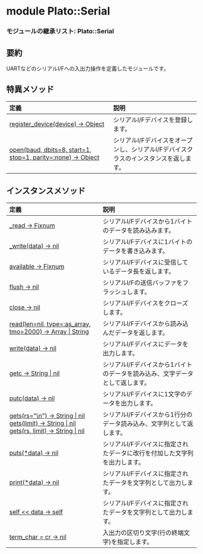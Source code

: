# module Plato::Serial

### モジュールの継承リスト: Plato::Serial

## 要約

UARTなどのシリアルI/Fへの入出力操作を定義したモジュールです。  

## 特異メソッド

|定義|説明|
|:--|:--|
|[register_device(device) -> Object](register_device.md)|シリアルI/Fデバイスを登録します。|
|[open(baud, dbits=8, start=1, stop=1, parity=:none) -> Object](open.md)|シリアルI/Fデバイスをオープンし、シリアルI/Fデバイスクラスのインスタンスを返します。|

## インスタンスメソッド

|定義|説明|
|:--|:--|
|[_read -> Fixnum](raw_read.md)|シリアルI/Fデバイスから1バイトのデータを読み込みます。|
|[_write(data) -> nil](raw_write.md)|シリアルI/Fデバイスに1バイトのデータを書き込みます。|
|[available -> Fixnum](available.md)|シリアルI/Fデバイスに受信しているデータ長を返します。|
|[flush -> nil](flush.md)|シリアルI/Fの送信バッファをフラッシュします。|
|[close -> nil](close.md)|シリアルI/Fデバイスをクローズします。|
|[read(len=nil, type=:as_array, tmo=2000) -> Array \| String](read.md)|シリアルI/Fデバイスから読み込んだデータを返します。|
|[write(data) -> nil](write.md)|シリアルI/Fデバイスにデータを出力します。|
|[getc -> String \| nil](getc.md)|シリアルI/Fデバイスから1バイトのデータを読み込み、文字データとして返します。|
|[putc(data) -> nil](putc.md)|シリアルI/Fデバイスに1文字のデータを出力します。|
|[gets(rs="\n") -> String \| nil<br>gets(limit) -> String \| nil<br>gets(rs, limit) -> String \| nil](gets.md)|シリアルI/Fデバイスから1行分のデータ読み込み、文字列として返します。|
|[puts(*data) -> nil](puts.md)|シリアルI/Fデバイスに指定されたデータに改行を付加した文字列を出力します。|
|[print(*data) -> nil](print.md)|シリアルI/Fデバイスに指定されたデータを文字列として出力します。|
|[self << data -> self](lshift.md)|シリアルI/Fデバイスに指定されたデータを文字列として出力します。|
|[term_char = cr -> nil](term_char.md)|入出力の区切り文字(行の終端文字)を指定します。|
